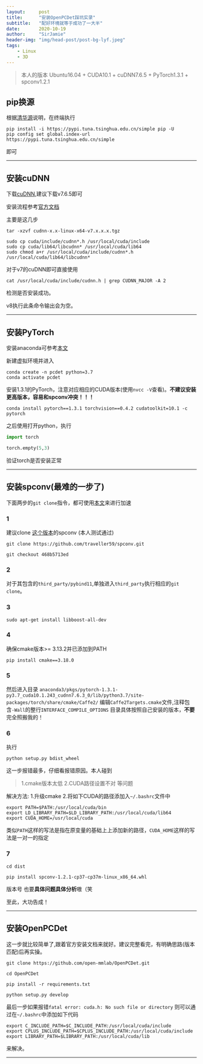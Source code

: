 ```yaml
---
layout:     post
title:      "安装OpenPCDet踩坑实录"
subtitle:   "配好环境就等于成功了一大半"
date:       2020-10-19
author:     "SirJamie"
header-img: "img/head-post/post-bg-lyf.jpeg"
tags:
    - Linux
    - 3D
---
```


> 本人的版本 Ubuntu16.04 + CUDA10.1 + cuDNN7.6.5 + PyTorch1.3.1 + spconv1.2.1

## pip换源

根据[清华源](https://mirrors.tuna.tsinghua.edu.cn/help/pypi/)说明，在终端执行
```
pip install -i https://pypi.tuna.tsinghua.edu.cn/simple pip -U
pip config set global.index-url https://pypi.tuna.tsinghua.edu.cn/simple
```
即可

---

## 安装cuDNN
下载[cuDNN](https://developer.nvidia.com/rdp/cudnn-archive),建议下载v7.6.5即可

安装流程参考[官方文档](https://docs.nvidia.com/deeplearning/cudnn/install-guide/index.html)

主要是这几步
```
tar -xzvf cudnn-x.x-linux-x64-v7.x.x.x.tgz

sudo cp cuda/include/cudnn*.h /usr/local/cuda/include
sudo cp cuda/lib64/libcudnn* /usr/local/cuda/lib64
sudo chmod a+r /usr/local/cuda/include/cudnn*.h /usr/local/cuda/lib64/libcudnn*
```

对于v7的cuDNN即可直接使用
```
cat /usr/local/cuda/include/cudnn.h | grep CUDNN_MAJOR -A 2
```
检测是否安装成功。

v8执行此条命令输出会为空。

---

## 安装PyTorch
安装anaconda可参考[本文](https://sirjamie.github.io/2020/06/02/install-Pytorch/)

新建虚拟环境并进入
```
conda create -n pcdet python=3.7
conda activate pcdet
```
安装1.3.1的PyTorch，注意对应相应的CUDA版本(使用```nvcc -V```查看)。**不建议安装更高版本，容易和spconv冲突！！！**
```
conda install pytorch==1.3.1 torchvision==0.4.2 cudatoolkit=10.1 -c pytorch
```

之后使用打开python，执行
```python
import torch

torch.empty(5,3)
```
验证torch是否安装正常

---

## 安装spconv(最难的一步了)
下面两步的```git clone```指令，都可使用[本文](https://sirjamie.github.io/2020/10/18/git-clone/)来进行加速

### 1
建议clone [这个版本](https://github.com/traveller59/spconv/tree/468b5713edd3f27493fd35a195458945ade3cef2)的spconv
(本人测试通过)
```
git clone https://github.com/traveller59/spconv.git

git checkout 468b5713ed
```

### 2
对于其包含的```third_party/pybind11```,单独进入```third_party```执行相应的```git clone```。

### 3
```sudo apt-get install libboost-all-dev```

### 4
确保cmake版本>= 3.13.2并已添加到PATH
```
pip install cmake==3.18.0
```


### 5
然后进入目录 ```anaconda3/pkgs/pytorch-1.3.1-py3.7_cuda10.1.243_cudnn7.6.3_0/lib/python3.7/site-packages/torch/share/cmake/Caffe2/``` 编辑```Caffe2Targets.cmake```文件,注释包含```-Wall```的整行```INTERFACE_COMPILE_OPTIONS```
目录具体按照自己安装的版本，**不要**完全照搬我的！

### 6
执行
```
python setup.py bdist_wheel
```

这一步报错最多，仔细看报错原因。本人碰到
> 1.cmake版本太低 
> 2.CUDA路径设置不对
等问题

解决方法:
1.升级cmake
2.将如下CUDA的路径添加入```~/.bashrc```文件中
```
export PATH=$PATH:/usr/local/cuda/bin
export LD_LIBRARY_PATH=$LD_LIBRARY_PATH:/usr/local/cuda/lib64
export CUDA_HOME=/usr/local/cuda
```

类似```PATH```这样的写法是指在原变量的基础上上添加新的路径，```CUDA_HOME```这样的写法是一对一的指定


### 7
```
cd dist

pip install spconv-1.2.1-cp37-cp37m-linux_x86_64.whl
```
版本号 也要**具体问题具体分析**嗷（笑

至此，大功告成！

---

## 安装OpenPCDet
这一步就比较简单了,跟着官方安装文档来就好。建议完整看完，有明确思路(版本匹配)后再实操。
```
git clone https://github.com/open-mmlab/OpenPCDet.git

cd OpenPCDet

pip install -r requirements.txt 

python setup.py develop
```

最后一步如果报错```fatal error: cuda.h: No such file or directory``` 则可以通过在```~/.bashrc```中添加如下代码
```
export C_INCLUDE_PATH=$C_INCLUDE_PATH:/usr/local/cuda/include
export CPLUS_INCLUDE_PATH=$CPLUS_INCLUDE_PATH:/usr/local/cuda/include
export LIBRARY_PATH=$LIBRARY_PATH:/usr/local/cuda/lib
```
来解决。

---